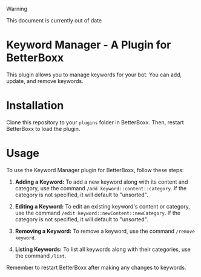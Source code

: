 > [!WARNING]  
> This document is currently out of date

# Keyword Manager - A Plugin for BetterBoxx

This plugin allows you to manage keywords for your bot. You can add, update, and remove keywords.

# Installation

Clone this repository to your `plugins` folder in BetterBoxx. Then, restart BetterBoxx to load the plugin.

# Usage

To use the Keyword Manager plugin for BetterBoxx, follow these steps:

1. **Adding a Keyword:**
   To add a new keyword along with its content and category, use the command `/add keyword::content::category`. If the category is not specified, it will default to "unsorted".

2. **Editing a Keyword:**
   To edit an existing keyword's content or category, use the command `/edit keyword::newContent::newCategory`. If the category is not specified, it will default to "unsorted".

3. **Removing a Keyword:**
   To remove a keyword, use the command `/remove keyword`.

4. **Listing Keywords:**
   To list all keywords along with their categories, use the command `/list`.

Remember to restart BetterBoxx after making any changes to keywords.
